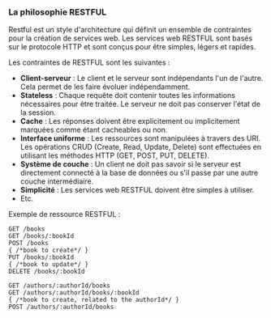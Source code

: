 ### La philosophie RESTFUL

Restful est un style d'architecture qui définit un ensemble de contraintes pour la création de services web.
Les services web RESTFUL sont basés sur le protocole HTTP et sont conçus pour être simples, légers et rapides.

Les contraintes de RESTFUL sont les suivantes :
- **Client-serveur** : Le client et le serveur sont indépendants l'un de l'autre. Cela permet de les faire évoluer indépendamment.
- **Stateless** : Chaque requête doit contenir toutes les informations nécessaires pour être traitée. Le serveur ne doit pas conserver l'état de la session.
- **Cache** : Les réponses doivent être explicitement ou implicitement marquées comme étant cacheables ou non.
- **Interface uniforme** : Les ressources sont manipulées à travers des URI. Les opérations CRUD (Create, Read, Update, Delete) sont effectuées en utilisant les méthodes HTTP (GET, POST, PUT, DELETE).
- **Système de couche** : Un client ne doit pas savoir si le serveur est directement connecté à la base de données ou s'il passe par une autre couche intermédiaire.
- **Simplicité** : Les services web RESTFUL doivent être simples à utiliser.
- Etc.

Exemple de ressource RESTFUL :

```
GET /books
GET /books/:bookId
POST /books
{ /*book to create*/ }
PUT /books/:bookId
{ /*book to update*/ }
DELETE /books/:bookId

GET /authors/:authorId/books
GET /authors/:authorId/books/:bookId
{ /*book to create, related to the authorId*/ }
POST /authors/:authorId/books
```
